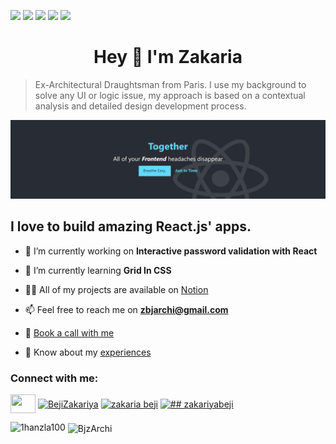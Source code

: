 ![](https://img.shields.io/badge/Code-JavaScript-informational?style=flat&logo=javascript&logoColor=white&color=2bbc8a)
![](https://img.shields.io/badge/Code-Reactjs-informational?style=flat&logo=react&logoColor=white&color=2bbc8a)
![](https://img.shields.io/badge/Tools-Heroku-informational?style=flat&logo=heroku&logoColor=white&color=2bbc8a)
![](https://img.shields.io/badge/Tools-Git-informational?style=flat&logo=Git&logoColor=white&color=2bbc8a)
![](https://img.shields.io/badge/Tools-Postman-informational?style=flat&logo=postman&logoColor=white&color=2bbc8a)

<h1 align="center">Hey 👋 I'm Zakaria</h1>

> Ex-Architectural Draughtsman from Paris.
> I use my background to solve any UI or logic issue,
> my approach is based on a contextual analysis and detailed design development process. 


![Cover](https://github.com/BjzArchi/BjzArchi/blob/master/img/Notion-cover-folio5-dark.png)

<h2>I love to build amazing React.js' apps.</h2>


- 🔭 I’m currently working on **Interactive password validation with React**

- 🌱 I’m currently learning **Grid In CSS**

- 👨‍💻 All of my projects are available on [Notion](https://z4k8351.notion.site/Hey-I-m-Zakaria-18ccf0eeafe3401aa904ed1a301fc843)

- 📫 Feel free to reach me on **zbjarchi@gmail.com**
- 🤙 [Book a call with me](https://calendly.com/zakaria-beji/20min?month=2021-10)

- 📄 Know about my [experiences](https://s3.us-west-2.amazonaws.com/secure.notion-static.com/2a769225-5ac9-48f0-9243-8b5bd91e38c8/CV.pdf?X-Amz-Algorithm=AWS4-HMAC-SHA256&X-Amz-Credential=AKIAT73L2G45O3KS52Y5%2F20211006%2Fus-west-2%2Fs3%2Faws4_request&X-Amz-Date=20211006T093534Z&X-Amz-Expires=86400&X-Amz-Signature=75d97e8d82893d080f1a7e30d01903f3a8ca3c629ead7a6f3a96f2f63272e834&X-Amz-SignedHeaders=host&response-content-disposition=filename%20%3D%22CV.pdf%22)

<h3 align="left">Connect with me:</h3>
<p align="left">
<a href="https://twitter.com/BejiZakariya" target="blank"><img align="center" src="https://cdn.jsdelivr.net/npm/simple-icons@3.0.1/icons/twitter.svg" alt="" height="30" width="40" /></a>
<a href="https://www.linkedin.com/in/zakaria-beji-a20148221/" target="blank"><img align="center" src="https://cdn.jsdelivr.net/npm/simple-icons@3.0.1/icons/linkedin.svg" alt="BejiZakariya" height="30" width="40" /></a>
<a href="https://www.facebook.com/zakariya.beji" target="blank"><img align="center" src="https://cdn.jsdelivr.net/npm/simple-icons@3.0.1/icons/facebook.svg" alt="zakaria beji" height="30" width="40" /></a>
<a href="https://www.instagram.com/zakariyabeji/" target="blank"><img align="center" src="https://cdn.jsdelivr.net/npm/simple-icons@3.0.1/icons/instagram.svg" alt="## zakariyabeji" height="30" width="40" /></a>
</p>


<p><img align="left" src="https://github-readme-stats.vercel.app/api/top-langs?username=BjzArchi&show_icons=true&locale=en&layout=compact" alt="1hanzla100" /></p>

<p>&nbsp;<img align="center" src="https://github-readme-stats.vercel.app/api?username=BjzArchi&show_icons=true&locale=en" alt="BjzArchi" /></p>

